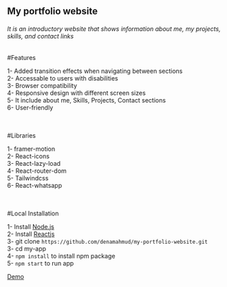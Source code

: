 ## My portfolio website

###### It is an introductory website that shows information about me, my projects, skills, and contact links

#Features

1- Added transition effects when navigating between sections <br>
2- Accessable to users with disabilities <br>
3- Browser compatibility <br>
4- Responsive design with different screen sizes <br>
5- It include about me, Skills, Projects, Contact sections <br>
6- User-friendly <br>
<br>
<br>
 
#Libraries

1- framer-motion <br>
2- React-icons <br>
3- React-lazy-load <br>
4- React-router-dom <br>
5- Tailwindcss <br>
6- React-whatsapp <br>
<br>
<br>
 

#Local Installation

1- Install [Node.js](https://nodejs.org/en) <br>
2- Install [Reactjs](https://legacy.reactjs.org/docs/getting-started.html) <br>
3- git clone `https://github.com/denamahmud/my-portfolio-website.git` <br>
3- cd my-app <br>
4- `npm install` to install npm package <br>
5- `npm start` to run app <br>



<!--- Demo -->
[Demo](https://denamahmud.github.io/my-portfolio-website/)

